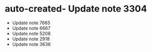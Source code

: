 # auto-created- Update note 3304
- Update note 7665
- Update note 6667
- Update note 5208
- Update note 2918
- Update note 3636
